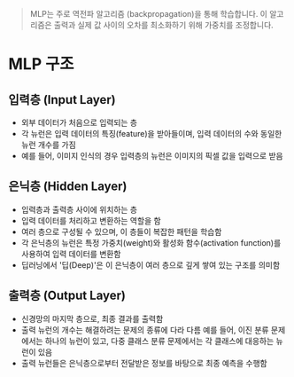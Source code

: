 ---
---

> MLP는 주로 역전파 알고리즘 (backpropagation)을 통해 학습합니다. 이 알고리즘은 출력과 실제 값 사이의 오차를 최소화하기 위해 가중치를 조정합니다.

# MLP 구조

## 입력층 (Input Layer)
- 외부 데이터가 처음으로 입력되는 층
- 각 뉴런은 입력 데이터의 특징(feature)을 받아들이며, 입력 데이터의 수와 동일한 뉴런 개수를 가짐
- 예를 들어, 이미지 인식의 경우 입력층의 뉴런은 이미지의 픽셀 값을 입력으로 받음

## 은닉층 (Hidden Layer)
- 입력층과 출력층 사이에 위치하는 층
- 입력 데이터를 처리하고 변환하는 역할을 함
- 여러 층으로 구성될 수 있으며, 이 층들이 복잡한 패턴을 학습함
- 각 은닉층의 뉴런은 특정 가중치(weight)와 활성화 함수(activation function)를 사용하여 입력 데이터를 변환함
- 딥러닝에서 '딥(Deep)'은 이 은닉층이 여러 층으로 깊게 쌓여 있는 구조를 의미함

## 출력층 (Output Layer)
- 신경망의 마지막 층으로, 최종 결과를 출력함
- 출력 뉴런의 개수는 해결하려는 문제의 종류에 다라 다름 예를 들어, 이진 분류 문제에서는 하나의 뉴런이 있고, 다중 클래스 분류 문제에서는 각 클래스에 대응하는 뉴런이 있음
- 출력 뉴런들은 은닉층으로부터 전달받은 정보를 바탕으로 최종 예측을 수행함